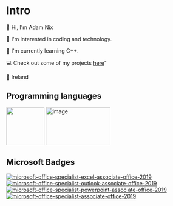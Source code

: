 # Intro 
👋 Hi, I'm Adam Nix

👀 I'm interested in coding and technology.

🌱 I'm currently learning C++.

💻 Check out some of my projects [here](https://github.com/realadamnix?tab=repositories)"

📍 Ireland


## Programming languages 
<img src="https://github.com/realadamnix/realadamnix/assets/150264616/13cf1b94-36ec-45ec-8132-c2b597130d10" width="100" height="100"> 
<img src="https://github.com/realadamnix/realadamnix/assets/150264616/36b78d04-0b0d-4f4b-b259-9f4ca108c8ec" width="170" height="100" alt="image">

## Microsoft Badges

[![microsoft-office-specialist-excel-associate-office-2019](https://github.com/realadamnix/realadamnix/assets/150264616/84bd5ebc-8ecb-4de9-b438-3846d7d80425)](https://www.credly.com/badges/7727ceee-8d52-48cf-a662-33b5a411935b) 
[![microsoft-office-specialist-outlook-associate-office-2019](https://github.com/realadamnix/realadamnix/assets/150264616/1f28a210-38fa-41fe-b4b3-bdc809603106)](https://www.credly.com/badges/2fbe87f3-dc49-43fc-834a-fe06f4ba40ac)
[![microsoft-office-specialist-powerpoint-associate-office-2019](https://github.com/realadamnix/realadamnix/assets/150264616/1b98b61c-5bc4-473d-8256-141920c5cdaa)](https://www.credly.com/badges/262ee8b0-e8f8-42a4-81e1-b01ccf0f2233)
[![microsoft-office-specialist-associate-office-2019](https://github.com/realadamnix/realadamnix/assets/150264616/ccb3e795-593d-432f-94c9-87bbc6ef7c38)](https://www.credly.com/badges/da6441b4-22f7-49ee-9016-0104985acf0e)




